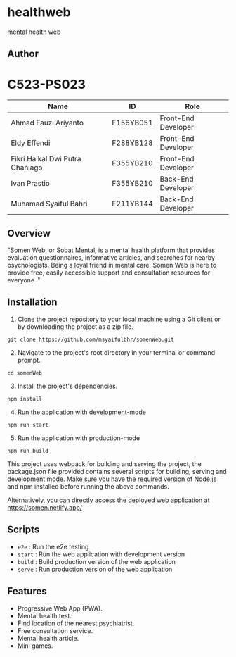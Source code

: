 # healthweb
mental health web

## Author
# C523-PS023
| Name | ID | Role |
|---------|---------|---------|
| Ahmad Fauzi Ariyanto  | F156YB051  | Front-End Developer  |
| Eldy Effendi  | F288YB128  | Front-End Developer  |
| Fikri Haikal Dwi Putra Chaniago | F355YB210  | Front-End Developer  |
| Ivan Prastio  | F355YB210  | Back-End Developer  |
| Muhamad Syaiful Bahri  | F211YB144  | Back-End Developer  |

## Overview
"Somen Web, or Sobat Mental, is a mental health platform that provides evaluation questionnaires, informative articles, and searches for nearby psychologists. Being a loyal friend in mental care, Somen Web is here to provide free, easily accessible support and consultation resources for everyone ."

## Installation
1. Clone the project repository to your local machine using a Git client or by downloading the project as a zip file.
```
git clone https://github.com/msyaifulbhr/somenWeb.git
```
2. Navigate to the project's root directory in your terminal or command prompt.
```
cd somenWeb
```
3. Install the project's dependencies.
```
npm install
```
4. Run the application with development-mode 
```
npm run start
```
5. Run the application with production-mode 
```
npm run build
```

This project uses webpack for building and serving the project, the package.json file provided contains several scripts for building, serving and development mode. Make sure you have the required version of Node.js and npm installed before running the above commands.

Alternatively, you can directly access the deployed web application at https://somen.netlify.app/

## Scripts
- `e2e` : Run the e2e testing
- `start` : Run the web application with development version
- `build` : Build production version of the web application
- `serve` : Run production version of the web application

## Features
- Progressive Web App (PWA).
- Mental health test.
- Find location of the nearest psychiatrist.
- Free consultation service.
- Mental health article.
- Mini games.


